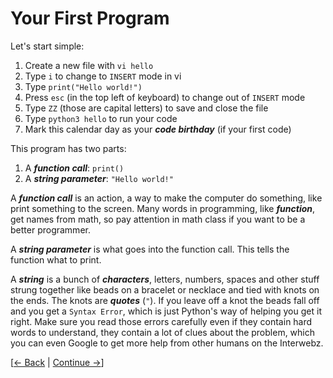 # Your First Program

Let's start simple:

1. Create a new file with `vi hello`
2. Type `i` to change to `INSERT` mode in vi
3. Type `print("Hello world!")`
4. Press `esc` (in the top left of keyboard) to change out of `INSERT` mode
5. Type `ZZ` (those are capital letters) to save and close the file
6. Type `python3 hello` to run your code
7. Mark this calendar day as your ***code birthday*** (if your first code)

This program has two parts: 

1. A ***function call***: `print()`
2. A ***string parameter***: `"Hello world!"`

A ***function call*** is an action, a way to make the computer do something,
like print something to the screen. Many words in programming, like
***function***, get names from math, so pay attention in math class if you
want to be a better programmer.

A ***string parameter*** is what goes into the function call. This tells the
function what to print.

A ***string*** is a bunch of ***characters***, letters, numbers, spaces and other
stuff strung together like beads on a bracelet or necklace and tied with
knots on the ends. The knots are ***quotes*** (`"`). If you leave off a knot
the beads fall off and you get a `Syntax Error`, which is just Python's
way of helping you get it right. Make sure you read those errors carefully
even if they contain hard words to understand, they contain a lot of clues
about the problem, which you can even Google to get more help from other
humans on the Interwebz.

[[&larr; Back](../00) | [Continue &rarr;](../02)]
